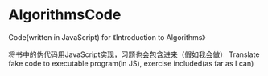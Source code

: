 # AlgorithmsCode
Code(written in JavaScript)  for 《Introduction to Algorithms》

将书中的伪代码用JavaScript实现，习题也会包含进来（假如我会做）
Translate fake code to executable program(in JS), exercise included(as far as I can)